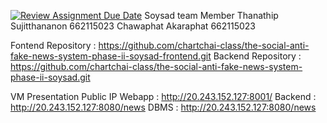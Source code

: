 [![Review Assignment Due Date](https://classroom.github.com/assets/deadline-readme-button-22041afd0340ce965d47ae6ef1cefeee28c7c493a6346c4f15d667ab976d596c.svg)](https://classroom.github.com/a/MVuWO52T)
Soysad team
Member
Thanathip Sujitthananon 662115023 
Chawaphat Akaraphat 662115023 

Fontend Repository : https://github.com/chartchai-class/the-social-anti-fake-news-system-phase-ii-soysad-frontend.git
Backend Repository : https://github.com/chartchai-class/the-social-anti-fake-news-system-phase-ii-soysad.git

VM Presentation Public IP
Webapp : http://20.243.152.127:8001/
Backend : http://20.243.152.127:8080/news
DBMS : http://20.243.152.127:8080/news 

